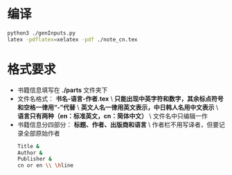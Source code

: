 # 编译

```bash
python3 ./genInputs.py
latex -pdflatex=xelatex -pdf ./note_cn.tex
```

# 格式要求

- 书籍信息填写在 **./parts** 文件夹下
- 文件名格式： **书名-语言-作者.tex** \\
  **只能出现中英字符和数字，其余标点符号和空格一律用“-”代替** \\
  **英文人名一律用英文表示，中日韩人名用中文表示** \\
  **语言只有两种（en：标准英文，cn：简体中文）** \\
  文件名中只编辑一作
- 书籍信息分四部分： **标题、作者、出版商和语言** \\
  作者栏不用写译者，但要记录全部原始作者
  ```bash
  Title &
  Author &
  Publisher &
  cn or en \\ \hline
  ```


